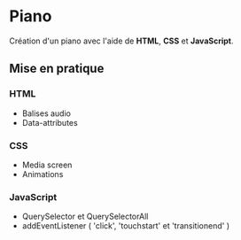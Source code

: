 # Piano

Création d'un piano avec l'aide de **HTML**, **CSS** et **JavaScript**.

## Mise en pratique

### HTML

* Balises audio
* Data-attributes

### CSS

* Media screen
* Animations

### JavaScript

* QuerySelector et QuerySelectorAll
* addEventListener ( 'click', 'touchstart' et 'transitionend' )